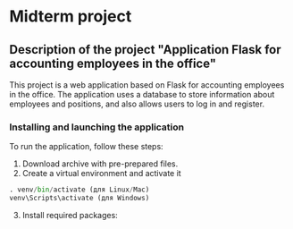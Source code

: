 # Midterm project
## Description of the project "Application Flask for accounting employees in the office"

This project is a web application based on Flask for accounting employees in the office. The application uses a database to store information about employees and positions, and also allows users to log in and register.

### Installing and launching the application

To run the application, follow these steps:

1. Download archive with pre-prepared files.
2. Create a virtual environment and activate it 
```python -m venv venv
. venv/bin/activate (для Linux/Mac)
venv\Scripts\activate (для Windows)
```

3. Install required packages:
